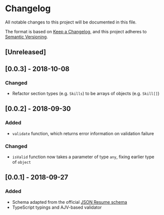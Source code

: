 # Changelog

All notable changes to this project will be documented in this file.

The format is based on [Keep a
Changelog](https://keepachangelog.com/en/1.0.0/), and this project adheres to
[Semantic Versioning](https://semver.org/spec/v2.0.0.html).

## [Unreleased]

## [0.0.3] - 2018-10-08

### Changed

- Refactor section types (e.g. `Skills`) to be arrays of objects (e.g.
  `Skill[]`)

## [0.0.2] - 2018-09-30

### Added

- `validate` function, which returns error information on validation failure

### Changed

- `isValid` function now takes a parameter of type `any`, fixing earlier type
  of `object`

## [0.0.1] - 2018-09-27

### Added

- Schema adapted from the official [JSON Resume
  schema](https://github.com/jsonresume/resume-schema)
- TypeScript typings and AJV-based validator

